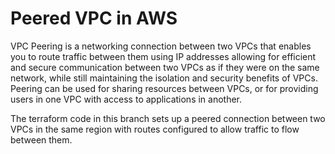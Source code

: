 <h1>Peered VPC in AWS</h1>

VPC Peering is a networking connection between two VPCs that enables you to route traffic between them using IP addresses 
allowing for efficient and secure communication between two VPCs as if they were on the same network, 
while still maintaining the isolation and security benefits of VPCs. 
Peering can be used for sharing resources between VPCs, or for providing users in one VPC with access to applications in another.

The terraform code in this branch sets up a peered connection between two VPCs in the same region with routes configured to allow traffic to flow between them.